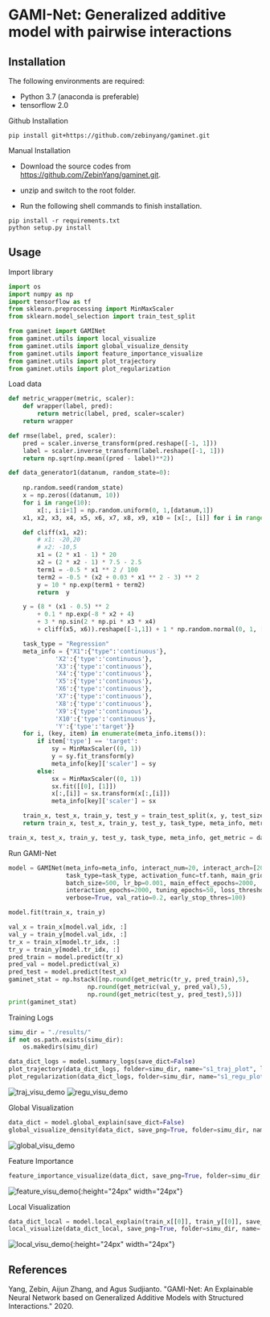 #  GAMI-Net: Generalized additive model with pairwise interactions

## Installation 

The following environments are required:

- Python 3.7 (anaconda is preferable)
- tensorflow 2.0


Github Installation
```shell
pip install git+https://github.com/zebinyang/gaminet.git
```

Manual Installation

- Download the source codes from https://github.com/ZebinYang/gaminet.git.

- unzip and switch to the root folder.

- Run the following shell commands to finish installation.

```shell
pip install -r requirements.txt
python setup.py install
```


## Usage

Import library
```python
import os
import numpy as np
import tensorflow as tf
from sklearn.preprocessing import MinMaxScaler
from sklearn.model_selection import train_test_split

from gaminet import GAMINet
from gaminet.utils import local_visualize
from gaminet.utils import global_visualize_density
from gaminet.utils import feature_importance_visualize
from gaminet.utils import plot_trajectory
from gaminet.utils import plot_regularization
```

Load data 
```python
def metric_wrapper(metric, scaler):
    def wrapper(label, pred):
        return metric(label, pred, scaler=scaler)
    return wrapper

def rmse(label, pred, scaler):
    pred = scaler.inverse_transform(pred.reshape([-1, 1]))
    label = scaler.inverse_transform(label.reshape([-1, 1]))
    return np.sqrt(np.mean((pred - label)**2))

def data_generator1(datanum, random_state=0):
    
    np.random.seed(random_state)
    x = np.zeros((datanum, 10))
    for i in range(10):
        x[:, i:i+1] = np.random.uniform(0, 1,[datanum,1])
    x1, x2, x3, x4, x5, x6, x7, x8, x9, x10 = [x[:, [i]] for i in range(10)]

    def cliff(x1, x2):
        # x1: -20,20
        # x2: -10,5
        x1 = (2 * x1 - 1) * 20
        x2 = (2 * x2 - 1) * 7.5 - 2.5
        term1 = -0.5 * x1 ** 2 / 100
        term2 = -0.5 * (x2 + 0.03 * x1 ** 2 - 3) ** 2
        y = 10 * np.exp(term1 + term2)
        return  y

    y = (8 * (x1 - 0.5) ** 2
        + 0.1 * np.exp(-8 * x2 + 4)
        + 3 * np.sin(2 * np.pi * x3 * x4)
        + cliff(x5, x6)).reshape([-1,1]) + 1 * np.random.normal(0, 1, [datanum, 1])

    task_type = "Regression"
    meta_info = {"X1":{"type":'continuous'},
             'X2':{'type':'continuous'},
             'X3':{'type':'continuous'},
             'X4':{'type':'continuous'},
             'X5':{'type':'continuous'},
             'X6':{'type':'continuous'},
             'X7':{'type':'continuous'},
             'X8':{'type':'continuous'},
             'X9':{'type':'continuous'},
             'X10':{'type':'continuous'},
             'Y':{'type':'target'}}
    for i, (key, item) in enumerate(meta_info.items()):
        if item['type'] == 'target':
            sy = MinMaxScaler((0, 1))
            y = sy.fit_transform(y)
            meta_info[key]['scaler'] = sy
        else:
            sx = MinMaxScaler((0, 1))
            sx.fit([[0], [1]])
            x[:,[i]] = sx.transform(x[:,[i]])
            meta_info[key]['scaler'] = sx

    train_x, test_x, train_y, test_y = train_test_split(x, y, test_size=0.2, random_state=random_state)
    return train_x, test_x, train_y, test_y, task_type, meta_info, metric_wrapper(rmse, sy)

train_x, test_x, train_y, test_y, task_type, meta_info, get_metric = data_generator1(5000, 0)
```

Run GAMI-Net
```python
model = GAMINet(meta_info=meta_info, interact_num=20, interact_arch=[20, 10], subnet_arch=[20, 10],
                task_type=task_type, activation_func=tf.tanh, main_grid_size=41, interact_grid_size=41,
                batch_size=500, lr_bp=0.001, main_effect_epochs=2000,
                interaction_epochs=2000, tuning_epochs=50, loss_threshold=0.01,
                verbose=True, val_ratio=0.2, early_stop_thres=100)

model.fit(train_x, train_y)

val_x = train_x[model.val_idx, :]
val_y = train_y[model.val_idx, :]
tr_x = train_x[model.tr_idx, :]
tr_y = train_y[model.tr_idx, :]
pred_train = model.predict(tr_x)
pred_val = model.predict(val_x)
pred_test = model.predict(test_x)
gaminet_stat = np.hstack([np.round(get_metric(tr_y, pred_train),5), 
                      np.round(get_metric(val_y, pred_val),5),
                      np.round(get_metric(test_y, pred_test),5)])
print(gaminet_stat)
```

Training Logs
```python 
simu_dir = "./results/"
if not os.path.exists(simu_dir):
    os.makedirs(simu_dir)

data_dict_logs = model.summary_logs(save_dict=False)
plot_trajectory(data_dict_logs, folder=simu_dir, name="s1_traj_plot", log_scale=True, save_png=True)
plot_regularization(data_dict_logs, folder=simu_dir, name="s1_regu_plot", log_scale=True, save_png=True)
```
![traj_visu_demo](https://github.com/ZebinYang/gaminet/blob/master/examples/results/s1_traj_plot.png)
![regu_visu_demo](https://github.com/ZebinYang/gaminet/blob/master/examples/results/s1_regu_plot.png)

Global Visualization
```python 
data_dict = model.global_explain(save_dict=False)
global_visualize_density(data_dict, save_png=True, folder=simu_dir, name='s1_global')
```
![global_visu_demo](https://github.com/ZebinYang/gaminet/blob/master/examples/results/s1_global.png)

Feature Importance
```python 
feature_importance_visualize(data_dict, save_png=True, folder=simu_dir, name='s1_feature')
```
![feature_visu_demo](https://github.com/ZebinYang/gaminet/blob/master/examples/results/s1_feature.png){:height="24px" width="24px"}

Local Visualization
```python 
data_dict_local = model.local_explain(train_x[[0]], train_y[[0]], save_dict=False)
local_visualize(data_dict_local, save_png=True, folder=simu_dir, name='s1_local')
```
![local_visu_demo](https://github.com/ZebinYang/gaminet/blob/master/examples/results/s1_local.png){:height="24px" width="24px"}


References
----------
Yang, Zebin, Aijun Zhang, and Agus Sudjianto. "GAMI-Net: An Explainable Neural Network based on Generalized Additive Models with Structured Interactions." 2020.
